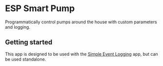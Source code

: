 # ESP Smart Pump

Programmatically control pumps around the house with custom parameters and logging.

## Getting started

This app is designed to be used with the [Simple Event Logging](https://github.com/mjlabe/simple_event_logging) app, but 
can be used standalone.
